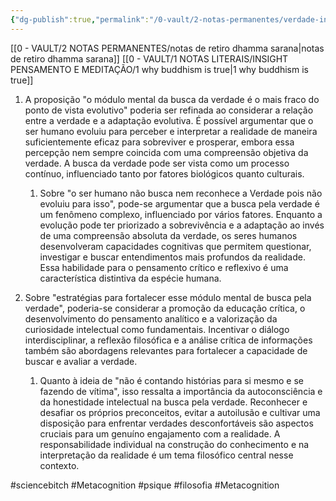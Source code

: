 ```yaml
---
{"dg-publish":true,"permalink":"/0-vault/2-notas-permanentes/verdade-insights/","tags":["sciencebitch","Metacognition","psique","filosofia"],"dgHomeLink":true,"dgShowLocalGraph":true,"dgShowFileTree":true,"dgEnableSearch":true,"noteIcon":""}
---
```


[[0 - VAULT/2 NOTAS PERMANENTES/notas de retiro dhamma sarana\|notas de retiro dhamma sarana]]
[[0 - VAULT/1 NOTAS LITERAIS/INSIGHT PENSAMENTO E MEDITAÇÃO/1 why buddhism is true\|1 why buddhism is true]]

1. A proposição "o módulo mental da busca da verdade é o mais fraco do ponto de vista evolutivo" poderia ser refinada ao considerar a relação entre a verdade e a adaptação evolutiva. É possível argumentar que o ser humano evoluiu para perceber e interpretar a realidade de maneira suficientemente eficaz para sobreviver e prosperar, embora essa percepção nem sempre coincida com uma compreensão objetiva da verdade. A busca da verdade pode ser vista como um processo contínuo, influenciado tanto por fatores biológicos quanto culturais.

	1. Sobre "o ser humano não busca nem reconhece a Verdade pois não evoluiu para isso", pode-se argumentar que a busca pela verdade é um fenômeno complexo, influenciado por vários fatores. Enquanto a evolução pode ter priorizado a sobrevivência e a adaptação ao invés de uma compreensão absoluta da verdade, os seres humanos desenvolveram capacidades cognitivas que permitem questionar, investigar e buscar entendimentos mais profundos da realidade. Essa habilidade para o pensamento crítico e reflexivo é uma característica distintiva da espécie humana.

2. Sobre "estratégias para fortalecer esse módulo mental de busca pela verdade", poderia-se considerar a promoção da educação crítica, o desenvolvimento do pensamento analítico e a valorização da curiosidade intelectual como fundamentais. Incentivar o diálogo interdisciplinar, a reflexão filosófica e a análise crítica de informações também são abordagens relevantes para fortalecer a capacidade de buscar e avaliar a verdade.

	1. Quanto à ideia de "não é contando histórias para si mesmo e se fazendo de vítima", isso ressalta a importância da autoconsciência e da honestidade intelectual na busca pela verdade. Reconhecer e desafiar os próprios preconceitos, evitar a autoilusão e cultivar uma disposição para enfrentar verdades desconfortáveis são aspectos cruciais para um genuíno engajamento com a realidade. A responsabilidade individual na construção do conhecimento e na interpretação da realidade é um tema filosófico central nesse contexto.

#sciencebitch #Metacognition #psique #filosofia #Metacognition